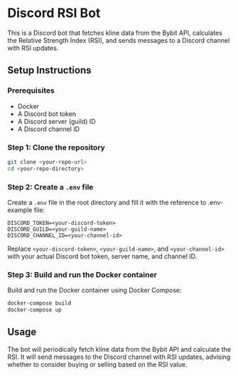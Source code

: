 # Discord RSI Bot

This is a Discord bot that fetches kline data from the Bybit API, calculates the Relative Strength Index (RSI), and sends messages to a Discord channel with RSI updates.

## Setup Instructions

### Prerequisites

- Docker
- A Discord bot token
- A Discord server (guild) ID
- A Discord channel ID

### Step 1: Clone the repository

```sh
git clone <your-repo-url>
cd <your-repo-directory>
```

### Step 2: Create a `.env` file

Create a `.env` file in the root directory and fill it with the reference to .env-example file:

```env
DISCORD_TOKEN=<your-discord-token>
DISCORD_GUILD=<your-guild-name>
DISCORD_CHANNEL_ID=<your-channel-id>
```

Replace `<your-discord-token>`, `<your-guild-name>`, and `<your-channel-id>` with your actual Discord bot token, server name, and channel ID.

### Step 3: Build and run the Docker container

Build and run the Docker container using Docker Compose:

```sh
docker-compose build
docker-compose up
```

## Usage

The bot will periodically fetch kline data from the Bybit API and calculate the RSI. It will send messages to the Discord channel with RSI updates, advising whether to consider buying or selling based on the RSI value.
